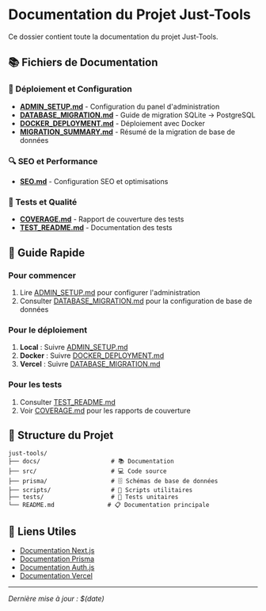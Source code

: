 # Documentation du Projet Just-Tools

Ce dossier contient toute la documentation du projet Just-Tools.

## 📚 Fichiers de Documentation

### 🚀 Déploiement et Configuration
- **[ADMIN_SETUP.md](./ADMIN_SETUP.md)** - Configuration du panel d'administration
- **[DATABASE_MIGRATION.md](./DATABASE_MIGRATION.md)** - Guide de migration SQLite → PostgreSQL
- **[DOCKER_DEPLOYMENT.md](./DOCKER_DEPLOYMENT.md)** - Déploiement avec Docker
- **[MIGRATION_SUMMARY.md](./MIGRATION_SUMMARY.md)** - Résumé de la migration de base de données

### 🔍 SEO et Performance
- **[SEO.md](./SEO.md)** - Configuration SEO et optimisations

### 🧪 Tests et Qualité
- **[COVERAGE.md](./COVERAGE.md)** - Rapport de couverture des tests
- **[TEST_README.md](./TEST_README.md)** - Documentation des tests

## 🎯 Guide Rapide

### Pour commencer
1. Lire [ADMIN_SETUP.md](./ADMIN_SETUP.md) pour configurer l'administration
2. Consulter [DATABASE_MIGRATION.md](./DATABASE_MIGRATION.md) pour la configuration de base de données

### Pour le déploiement
1. **Local** : Suivre [ADMIN_SETUP.md](./ADMIN_SETUP.md)
2. **Docker** : Suivre [DOCKER_DEPLOYMENT.md](./DOCKER_DEPLOYMENT.md)
3. **Vercel** : Suivre [DATABASE_MIGRATION.md](./DATABASE_MIGRATION.md)

### Pour les tests
1. Consulter [TEST_README.md](./TEST_README.md)
2. Voir [COVERAGE.md](./COVERAGE.md) pour les rapports de couverture

## 📖 Structure du Projet

```
just-tools/
├── docs/                    # 📚 Documentation
├── src/                     # 💻 Code source
├── prisma/                  # 🗄️ Schémas de base de données
├── scripts/                 # 🔧 Scripts utilitaires
├── tests/                   # 🧪 Tests unitaires
└── README.md               # 📋 Documentation principale
```

## 🔗 Liens Utiles

- [Documentation Next.js](https://nextjs.org/docs)
- [Documentation Prisma](https://www.prisma.io/docs)
- [Documentation Auth.js](https://authjs.dev/)
- [Documentation Vercel](https://vercel.com/docs)

---

*Dernière mise à jour : $(date)*
